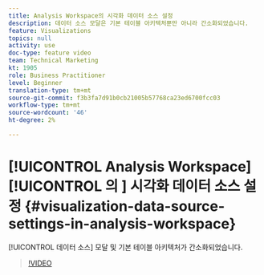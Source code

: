 ```yaml
---
title: Analysis Workspace의 시각화 데이터 소스 설정
description: 데이터 소스 모달은 기본 테이블 아키텍처뿐만 아니라 간소화되었습니다.
feature: Visualizations
topics: null
activity: use
doc-type: feature video
team: Technical Marketing
kt: 1905
role: Business Practitioner
level: Beginner
translation-type: tm+mt
source-git-commit: f3b3fa7d91b0cb21005b57768ca23ed6700fcc03
workflow-type: tm+mt
source-wordcount: '46'
ht-degree: 2%

---
```



# [!UICONTROL Analysis Workspace] [!UICONTROL 의 ] 시각화 데이터 소스 설정  {#visualization-data-source-settings-in-analysis-workspace}

[!UICONTROL 데이터 소스] 모달 및 기본 테이블 아키텍처가 간소화되었습니다.

>[!VIDEO](https://video.tv.adobe.com/v/23729/?quality=12)
